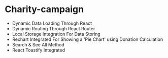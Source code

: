 # Charity-campaign

* Dynamic Data Loading Through React
* Dynamic Routing Through React Router
* Local Storage Integration For Data Storing
* Rechart Integrated For Showing a 'Pie Chart' using Donation Calculation
* Search & See All Method
* React Toastify Integrated